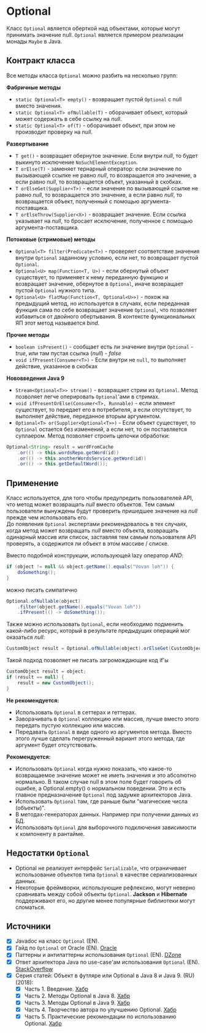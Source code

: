 # Optional #

Класс `Optional` является оберткой над объектами, которые могут принимать значение null.
`Optional` является примером реализации монады `Maybe` в Java.


## Контракт класса ##

Все методы класса `Optional` можно разбить на несколько групп:  
  
**Фабричные методы**
- `static Optional<T> empty()` - возвращает пустой `Optional` с null вместо значения.
- `static Optional<T> ofNullable(T)` - оборачивает объект, который может содержать в себе ссылку на *null*.
- `static Optional<T> of(T)` - оборачивает объект, при этом не производит проверку на *null*.

**Развертывание**
- `T get()` - возвращает обернутое значение. Если внутри *null*, то будет выкинуто исключение `NoSuchElementException`.
- `T orElse(T)` - заменяет тернарный оператор: если значение по вызывающей ссылке не равно *null*, то возвращается 
это значение, а если равно *null*, то возвращается объект, указанный в скобках.
- `T orElseGet(Supplier<T>)` - если значение по вызывающей ссылке не равно *null*, то возвращается это значение, 
а если равно *null*, то возвращается объект, полученный с помощью аргумента-поставщика.
- `T orElseThrow(Supplier<X>)` - возвращает значение. Если ссылка указывает на *null*, то бросает исключение, 
полученное с помощью аргумента-поставщика.

**Потоковые (стримовые) методы**
- `Optional<T> filter(Predicate<T>)` - проверяет соответствие значения внутри `Optional` заданному условию, если нет, 
то возвращает пустой `Optional`.
- `Optional<U> map(Function<T, U>)` - если обернутый объект существует, то применяет к нему переданную функцию и 
возвращает значение, обернутое в `Optional`, иначе возвращает пустой `Optional` нужного типа.
- `Optional<U> flatMap(Function<T, Optional<U>>)` - похож на предыдущий метод, но используется в случаях, если 
переданная функция сама по себе возвращает значение `Optional`, что позволяет избавиться от двойного обертывания. 
В контексте функциональных ЯП этот метод называется *bind*.

**Прочие методы**
- `boolean isPresent()` - сообщает есть ли значение внутри `Optional` - *true*, или там пустая ссылка (*null*) - *false*
- `void ifPresent(Consumer<T>)` - Если внутри не `null`, то выполняет действие, указанное в скобках

**Нововведения Java 9**
- `Stream<Optional<T>> stream()` - возвращает стрим из `Optional`. Метод позволяет легче оперировать `Optional`'ами 
в стримах.
- `void ifPresentOrElse(Consumer<T>, Runnable)` - если элемент существует, то передает его в потребителя, 
а если отсутствует, то выполняет действие, переданное вторым аргументом.
- `Optional<T> or(Supplier<Optional<T>>)` - Если объект существует, то `Optional` остается без изменений, а если нет, 
то он поставляется суплаером. Метод позволяет строить цепочки обработки:
```java
Optional<String> result = wordFromCache
    .or(() -> this.wordsRepo.getWord(id))
    .or(() -> this.anotherWordsService.getWord(id))
    .or(() -> this.getDefaultWord());
```


## Применение ##

Класс используется, для того чтобы предупредить пользователей API, что метод может возвращать *null* вместо объектов. 
Тем самым пользователи вынуждены будут проверить пришедшее значение на *null* прежде чем использовать его.  
До появления `Optional` экспертами рекомендовалось в тех случаях, когда метод может возвращать *null* вместо объекта, 
возвращать одинарный массив или список, заставляя тем самым пользователя API проверять, а содержится ли объект в 
этом массиве / списке.

Вместо подобной конструкции, использующей lazy оператор *AND*:
```java
if (object != null && object.getName().equals("Vovan loh")) {
    doSomething();
}
```
можно писать симпатично
```java
Optional.ofNullable(object)
    .filter(object.getName().equals("Vovan loh"))
    .ifPresent(() -> doSomething());
```

Также можно использовать `Optional`, если необходимо подменить какой-либо ресурс, который в результате предыдущих 
операций мог оказаться *null*:
```java
CustomObject result = Optional.ofNullable(object).orElseGet(CustomObject::new)
```
Такой подход позволяет не писать загромождающие код if'ы
```java
CustomObject result = object;
if (result == null) {
    result = new CustomObject();
}
```

__Не рекомендуется:__
- Использовать `Optional` в сеттерах и геттерах.
- Заворачивать в `Optional` коллекцию или массив, лучше вместо этого передать пустую коллекцию или массив.
- Передавать `Optional` в виде одного из аргументов метода. Вместо этого лучше сделать перегруженный вариант этого 
метода, где аргумент будет отсутствовать.

__Рекомендуется:__
- Использовать `Optional` когда нужно показать, что какое-то возвращаемое значение может не иметь значения и это 
абсолютно нормально. В таком случае null в этом поле будет говорить об ошибке, а Optional.empty() о нормальном 
поведении. Это и есть главное предназначение `Optional` под задумке архитекторов Java.
- Использовать `Optional` там, где раньше были "магические числа (объекты)".
- В методах-генераторах данных. Например при получении данных из БД.
- Использовать `Optional` для выборочного подключения зависимости к компоненту в рантайме.


## Недостатки `Optional` ##

- Optional не реализует интерфейс `Serializable`, что ограничивает использование объектов типа `Optional` в качестве 
сериализованных данных.
- Некоторые фреймворки, использующие рефлексию, могут неверно сравнивать между собой объекты `Optional`. **Jackson** и 
**Hibernate** поддерживают его, но другие менее популярные библиотеки могут сломаться.


## Источники ##

- [x] Javadoc на класс `Optional` (EN).
- [x] Гайд по `Optional` от Oracle (EN). [Oracle][Oracle]
- [x] Паттерны и антипаттерны использования `Optional` (EN). [DZone][DZone]
- [x] Ответ архитектора Java по use-case'ам использования `Optional` (EN). [StackOverflow][SO]
- [x] Серия статей: Объект в футляре или Optional в Java 8 и Java 9. (RU) (2018):
  - [x] Часть 1. Введение. [Хабр][Habr_1]
  - [x] Часть 2. Методы Optional в Java 8. [Хабр][Habr_2]
  - [x] Часть 3. Методы Optional в Java 9. [Хабр][Habr_3]
  - [x] Часть 4. Творчество автора по улучшению Optional. [Хабр][Habr_4]
  - [x] Часть 5. Практические рекомендации по использованию Optional. [Хабр][Habr_5]

[Oracle]: https://www.oracle.com/technical-resources/articles/java/java8-optional.html
[DZone]: https://dzone.com/articles/java-8-optional-use-cases
[SO]: https://stackoverflow.com/questions/26327957/should-java-8-getters-return-optional-type/26328555#26328555
[Habr_1]: https://habr.com/ru/post/347480/
[Habr_2]: https://habr.com/ru/post/347576/
[Habr_3]: https://habr.com/ru/post/347748/
[Habr_4]: https://habr.com/ru/post/347836/
[Habr_5]: https://habr.com/ru/post/350904/


